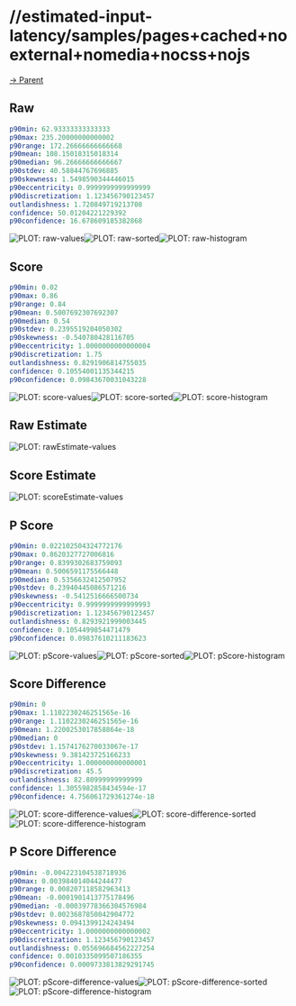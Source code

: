 
# //estimated-input-latency/samples/pages+cached+noexternal+nomedia+nocss+nojs

[→ Parent](../..)


## Raw


```yaml
p90min: 62.93333333333333
p90max: 235.20000000000002
p90range: 172.26666666666668
p90mean: 108.15018315018314
p90median: 96.26666666666667
p90stdev: 40.58844767696885
p90skewness: 1.5498590344446015
p90eccentricity: 0.9999999999999999
p90discretization: 1.123456790123457
outlandishness: 1.720849719213708
confidence: 50.01204221229392
p90confidence: 16.678609185382868

```

![PLOT: raw-values](./raw/values.svg)![PLOT: raw-sorted](./raw/sorted.svg)![PLOT: raw-histogram](./raw/histogram.svg)
## Score


```yaml
p90min: 0.02
p90max: 0.86
p90range: 0.84
p90mean: 0.5007692307692307
p90median: 0.54
p90stdev: 0.2395519204050302
p90skewness: -0.540780428116705
p90eccentricity: 1.0000000000000004
p90discretization: 1.75
outlandishness: 0.8291906814755035
confidence: 0.10554001135344215
p90confidence: 0.09843670031043228

```

![PLOT: score-values](./score/values.svg)![PLOT: score-sorted](./score/sorted.svg)![PLOT: score-histogram](./score/histogram.svg)
## Raw Estimate

![PLOT: rawEstimate-values](./rawEstimate/values.svg)
## Score Estimate

![PLOT: scoreEstimate-values](./scoreEstimate/values.svg)
## P Score


```yaml
p90min: 0.022102504324772176
p90max: 0.8620327727006816
p90range: 0.8399302683759093
p90mean: 0.5006591175566448
p90median: 0.5356632412507952
p90stdev: 0.23940445086571216
p90skewness: -0.5412516666500734
p90eccentricity: 0.9999999999999993
p90discretization: 1.123456790123457
outlandishness: 0.8293921999003445
confidence: 0.1054499854471479
p90confidence: 0.09837610211183623

```

![PLOT: pScore-values](./pScore/values.svg)![PLOT: pScore-sorted](./pScore/sorted.svg)![PLOT: pScore-histogram](./pScore/histogram.svg)
## Score Difference


```yaml
p90min: 0
p90max: 1.1102230246251565e-16
p90range: 1.1102230246251565e-16
p90mean: 1.2200253017858864e-18
p90median: 0
p90stdev: 1.1574176270033067e-17
p90skewness: 9.381423725166233
p90eccentricity: 1.000000000000001
p90discretization: 45.5
outlandishness: 82.80999999999999
confidence: 1.3055982858434594e-17
p90confidence: 4.756061729361274e-18

```

![PLOT: score-difference-values](./score-difference/values.svg)![PLOT: score-difference-sorted](./score-difference/sorted.svg)![PLOT: score-difference-histogram](./score-difference/histogram.svg)
## P Score Difference


```yaml
p90min: -0.004223104538718936
p90max: 0.003984014044244477
p90range: 0.008207118582963413
p90mean: -0.0001901413775178496
p90median: -0.00039778366304576984
p90stdev: 0.0023687850042904772
p90skewness: 0.0941399124243494
p90eccentricity: 1.0000000000000002
p90discretization: 1.123456790123457
outlandishness: 0.055696684562227254
confidence: 0.0010335099507186355
p90confidence: 0.0009733813829291745

```

![PLOT: pScore-difference-values](./pScore-difference/values.svg)![PLOT: pScore-difference-sorted](./pScore-difference/sorted.svg)![PLOT: pScore-difference-histogram](./pScore-difference/histogram.svg)